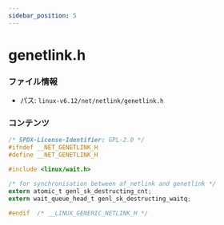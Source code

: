 ```yaml
---
sidebar_position: 5
---
```

# genetlink.h

### ファイル情報

- パス: `linux-v6.12/net/netlink/genetlink.h`

### コンテンツ

```h
/* SPDX-License-Identifier: GPL-2.0 */
#ifndef __NET_GENETLINK_H
#define __NET_GENETLINK_H

#include <linux/wait.h>

/* for synchronisation between af_netlink and genetlink */
extern atomic_t genl_sk_destructing_cnt;
extern wait_queue_head_t genl_sk_destructing_waitq;

#endif	/* __LINUX_GENERIC_NETLINK_H */

```
